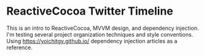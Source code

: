 # ReactiveCocoa Twitter Timeline
This is an intro to ReactiveCocoa, MVVM design, and dependency injection. I'm testing several project organization techniques and style conventions.
Using https://yoichitgy.github.io/ dependency injection articles as a reference.
